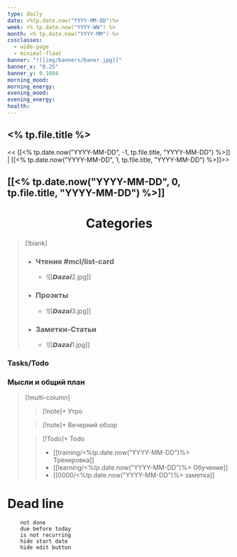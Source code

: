 ```yaml
---
type: daily
date: <%tp.date.now("YYYY-MM-DD")%>
week: <% tp.date.now("YYYY-WW") %>
month: <% tp.date.now("YYYY-MM") %>
cssclasses:
  - wide-page
  - minimal-float
banner: "![[img/banners/baner.jpg]]"
banner_x: "0.25"
banner_y: 0.1604
morning_mood:
morning_energy:
evening_mood:
evening_energy:
health:
---
```

## <% tp.file.title %>

<< [[<% tp.date.now("YYYY-MM-DD", -1, tp.file.title, "YYYY-MM-DD") %>]] | [[<% tp.date.now("YYYY-MM-DD", 1, tp.file.title, "YYYY-MM-DD") %>]]>>

**[[<% tp.date.now("YYYY-MM-DD", 0, tp.file.title, "YYYY-MM-DD") %>]]**
---
# <center>Categories</center> 
> [!blank]
> - ### **Чтение** #mcl/list-card
> 	- ![[𝘿𝙖𝙯𝙖𝙞2.jpg]]
> 
> - ### **Проэкты**
> 	- ![[𝘿𝙖𝙯𝙖𝙞3.jpg]]
> 
> - ### **Заметки-Статьи**
> 	- ![[𝘿𝙖𝙯𝙖𝙞1.jpg]]

### Tasks/Todo
<!-- UNCOMMENT TO ADD TASKS - [ ] Dummy Task -->

### Мысли и общий план
> [!multi-column]
> > [!note]+ Утро
> > 
>
> > [!note]+ Вечерний обзор
> > 
>
> > [!Todo]+ Todo
> > - [[training/<%tp.date.now("YYYY-MM-DD")%>  Тренировка]]
> > - [[learning/<%tp.date.now("YYYY-MM-DD")%> Обучение]]
> > - [[0000/<%tp.date.now("YYYY-MM-DD")%> заметка]]


# Dead line

```tasks
	not done
	due before today
	is not recurring
	hide start date
	hide edit button
```